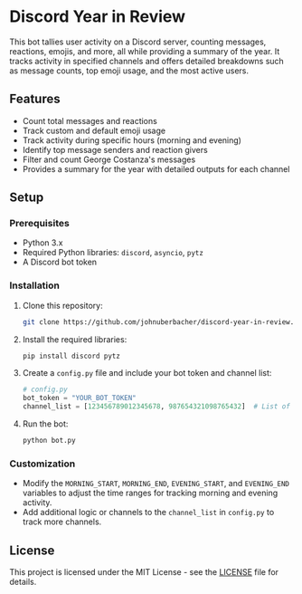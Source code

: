# Discord Year in Review

This bot tallies user activity on a Discord server, counting messages, reactions, emojis, and more, all while providing a summary of the year. It tracks activity in specified channels and offers detailed breakdowns such as message counts, top emoji usage, and the most active users.

## Features

- Count total messages and reactions
- Track custom and default emoji usage
- Track activity during specific hours (morning and evening)
- Identify top message senders and reaction givers
- Filter and count George Costanza's messages
- Provides a summary for the year with detailed outputs for each channel

## Setup

### Prerequisites
- Python 3.x
- Required Python libraries: `discord`, `asyncio`, `pytz`
- A Discord bot token

### Installation

1. Clone this repository:
    ```bash
    git clone https://github.com/johnuberbacher/discord-year-in-review.git
    ```

2. Install the required libraries:
    ```bash
    pip install discord pytz
    ```

3. Create a `config.py` file and include your bot token and channel list:
    ```python
    # config.py
    bot_token = "YOUR_BOT_TOKEN"
    channel_list = [123456789012345678, 987654321098765432]  # List of channel IDs
    ```

4. Run the bot:
    ```bash
    python bot.py
    ```

### Customization

- Modify the `MORNING_START`, `MORNING_END`, `EVENING_START`, and `EVENING_END` variables to adjust the time ranges for tracking morning and evening activity.
- Add additional logic or channels to the `channel_list` in `config.py` to track more channels.

## License

This project is licensed under the MIT License - see the [LICENSE](LICENSE) file for details.
